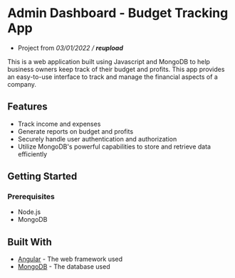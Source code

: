 # Admin Dashboard - Budget Tracking App

- Project from _03/01/2022 / **reupload**_

This is a web application built using Javascript and MongoDB to help business owners keep track of their budget and profits. This app provides an easy-to-use interface to track and manage the financial aspects of a company.

## Features
- Track income and expenses 
- Generate reports on budget and profits 
- Securely handle user authentication and authorization
- Utilize MongoDB's powerful capabilities to store and retrieve data efficiently

## Getting Started

### Prerequisites
- Node.js
- MongoDB

## Built With
- [Angular](https://angular.io/) - The web framework used
- [MongoDB](https://www.mongodb.com/) - The database used
